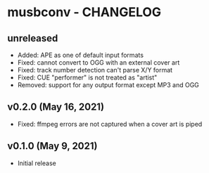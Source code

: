 # musbconv - CHANGELOG


## unreleased

- Added: APE as one of default input formats
- Fixed: cannot convert to OGG with an external cover art
- Fixed: track number detection can't parse X/Y format
- Fixed: CUE "performer" is not treated as "artist"
- Removed: support for any output format except MP3 and OGG


## v0.2.0 (May 16, 2021)

- Fixed: ffmpeg errors are not captured when a cover art is piped


## v0.1.0 (May 9, 2021)

- Initial release
